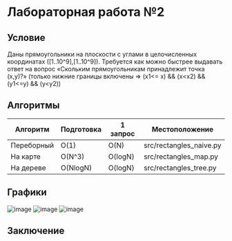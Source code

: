 # Лабораторная работа №2

## Условие
Даны прямоугольники на плоскости с углами в целочисленных координатах ([1..10^9],[1..10^9]).
Требуется как можно быстрее выдавать ответ на вопрос «Скольким прямоугольникам принадлежит точка (x,y)?» (только нижние границы включены => (x1<= x) && (x<x2) && (y1<=y) && (y<y2))

## Алгоритмы

| Алгоритм  | Подготовка  | 1 запрос  |  Местоположение
| ------------- | ------------- | ------------- | ------------- |
| Переборный  | O(1)  | O(N)  | src/rectangles_naive.py  |
| На карте  | O(N^3)  | O(logN) | src/rectangles_map.py  |
| На дереве  | O(NlogN)  |  O(logN) | src/rectangles_tree.py  |

## Графики

![image](https://user-images.githubusercontent.com/22497421/236197095-878935ca-8f97-441f-9ef7-1d57ab15b001.png)
![image](https://user-images.githubusercontent.com/22497421/236197156-66b73ebd-390e-4d38-b10e-b2d866981d10.png)
![image](https://user-images.githubusercontent.com/22497421/236197185-2c67d2eb-56cf-4dbf-ab80-39c2002711ae.png)


## Заключение

